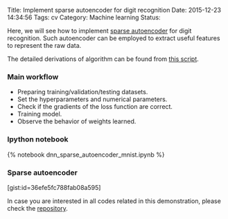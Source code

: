 Title: Implement sparse autoencoder for digit recognition
Date: 2015-12-23 14:34:56
Tags: cv
Category: Machine learning
Status:

Here, we will see how to implement [sparse autoencoder](http://deeplearning.stanford.edu/wiki/index.php/Autoencoders_and_Sparsity) for digit recognition.
Such autoencoder can be employed to extract useful features to represent the raw data.

The detailed derivations of algorithm can be found from [this script](https://drive.google.com/file/d/0B6IJ6j3ytMuqVXJSTDFCb0doS3M/view?usp=sharing).

### Main workflow

* Preparing training/validation/testing datasets.
* Set the hyperparameters and numerical parameters.
* Check if the gradients of the loss function are correct.
* Training model.
* Observe the behavior of weights learned.

### Ipython notebook

{% notebook dnn_sparse_autoencoder_mnist.ipynb %}

### Sparse autoencoder

[gist:id=36efe5fc788fab08a595]

In case you are interested in all codes related in this demonstration, please check the [repository](https://github.com/tsaith/dnn_play).

